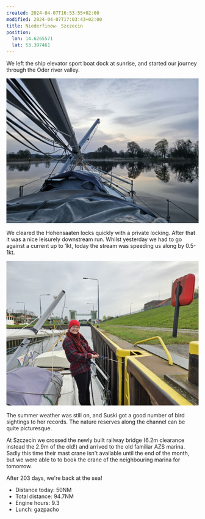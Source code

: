 ```yaml
---
created: 2024-04-07T16:53:55+02:00
modified: 2024-04-07T17:03:43+02:00
title: Niederfinow- Szczecin
position:
  lon: 14.6265571
  lat: 53.397461
---
```


We left the ship elevator sport boat dock at sunrise, and started our journey through the Oder river valley.

![Image](../2024/58b26c04480efd6eeecbd2a2112b3d58.jpg) 

We cleared the Hohensaaten locks quickly with a private locking. After that it was a nice leisurely downstream run. Whilst yesterday we had to go against a current up to 1kt, today the stream was speeding us along by 0.5-1kt.

![Image](../2024/e96e27d7458dd2290029478b755af422.jpg) 

The summer weather was still on, and Suski got a good number of bird sightings to her records. The nature reserves along the channel can be quite picturesque.

At Szczecin we crossed the newly built railway bridge (6.2m clearance instead the 2.9m of the old!) and arrived to the old familiar AZS marina. Sadly this time their mast crane isn't available until the end of the month, but we were able to to book the crane of the neighbouring marina for tomorrow.

After 203 days, we're back at the sea!

* Distance today: 50NM
* Total distance: 94.7NM
* Engine hours: 9.3
* Lunch: gazpacho
